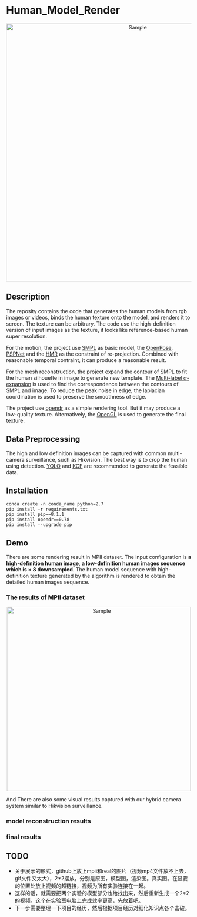 # Human_Model_Render

<p align="center">
	<img src="https://personal-1301265575.cos.ap-shenzhen-fsi.myqcloud.com/Human_Render/pipeline2-9.PNG" alt="Sample"  width="700">
</p>

## Description
The reposity contains the code that generates the human models from rgb images or videos, binds the human texture onto the model, and renders it to screen. The texture can be arbitrary. The code use the high-definition version of input images as the texture, it looks like reference-based human super resolution.

For the motion, the project use [SMPL](https://smpl.is.tue.mpg.de/) as basic model, the [OpenPose](https://github.com/CMU-Perceptual-Computing-Lab/openpose), [PSPNet](https://github.com/Lextal/pspnet-pytorch) and the [HMR](https://github.com/akanazawa/hmr) as the constraint of re-projection. Combined with reasonable temporal contraint, it can produce a reasonable result. 

For the mesh reconstruction, the project expand the contour of SMPL to fit the human silhouette in image to generate new template. The [Multi-label $\alpha$-expansion](https://vision.cs.uwaterloo.ca/code/) is used to find the correspondence between the contours of SMPL and image. To reduce the peak noise in edge, the laplacian coordination is used to preserve the smoothness of edge.

The project use [opendr](https://pypi.org/project/opendr/) as a simple rendering tool. But it may produce a low-quality texture. Alternatively, the [OpenGL](https://www.opengl.org/) is used to generate the final texture. 

## Data Preprocessing
The high and low definition images can be captured with common multi-camera surveillance, such as Hikvision. The best way is to crop the human using detection. [YOLO](https://github.com/AlexeyAB/darknet) and [KCF](https://github.com/joaofaro/KCFcpp) are recommended to generate the feasible data. 

## Installation
```
conda create -n conda_name python=2.7
pip install -r requirements.txt
pip install pip==8.1.1
pip install opendr==0.78
pip install --upgrade pip
```

## Demo
There are some rendering result in MPII dataset. The input configuration is **a high-definition human image**, **a low-definition human images sequence which is $\times$ 8 downsampled**. The human model sequence with high-definition texture generated by the algorithm is rendered to obtain the detailed human images sequence.  

### The results of MPII dataset 
<p align="center">
	<img src="https://github.com/li19960612/Human_Model_Render/blob/master/demo/model.gif" alt="Sample" width="500">
</p>


And There are also some visual results captured with our hybrid camera system similar to Hikvision surveillance.

### model reconstruction results

### final results

## TODO
+ 关于展示的形式，github上放上mpii和real的图片（视频mp4文件放不上去，gif文件又太大），2*2摆放，分别是原图，模型图，渲染图。真实图。在显要的位置处放上视频的超链接，视频为所有实验连接在一起。
+ 这样的话，就需要把两个实验的模型部分也给找出来，然后重新生成一个2*2的视频。这个在实验室电脑上完成效率更高，先放着吧。
+ 下一步需要整理一下项目的经历，然后根据项目经历对细化知识点各个击破。




